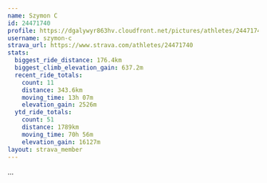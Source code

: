 ```yaml
---
name: Szymon C
id: 24471740
profile: https://dgalywyr863hv.cloudfront.net/pictures/athletes/24471740/7213253/2/large.jpg
username: szymon-c
strava_url: https://www.strava.com/athletes/24471740
stats:
  biggest_ride_distance: 176.4km
  biggest_climb_elevation_gain: 637.2m
  recent_ride_totals:
    count: 11
    distance: 343.6km
    moving_time: 13h 07m
    elevation_gain: 2526m
  ytd_ride_totals:
    count: 51
    distance: 1789km
    moving_time: 70h 56m
    elevation_gain: 16127m
layout: strava_member
--- 
```

...
